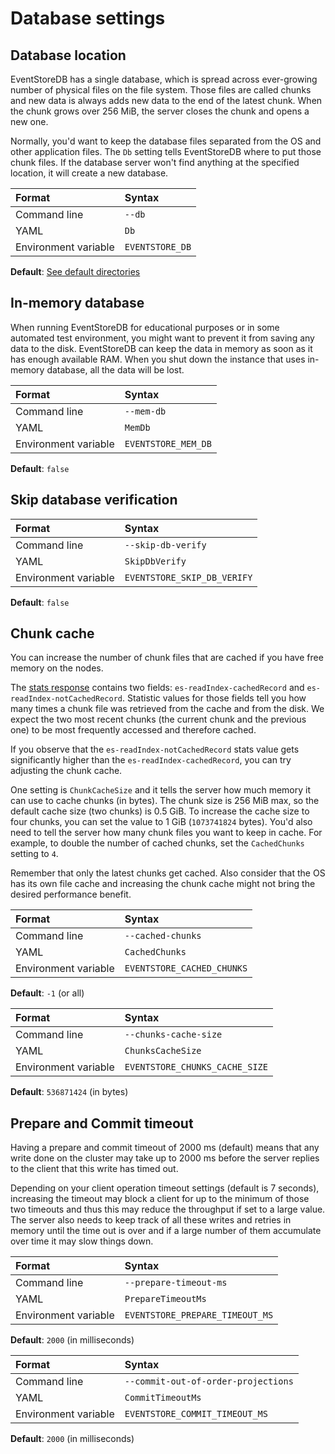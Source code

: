 # Database settings

## Database location

EventStoreDB has a single database, which is spread across ever-growing number of physical files on the file system. Those files are called chunks and new data is always adds new data to the end of the latest chunk. When the chunk grows over 256 MiB, the server closes the chunk and opens a new one.

Normally, you'd want to keep the database files separated from the OS and other application files. The `Db` setting tells EventStoreDB where to put those chunk files. If the database server won't find anything at the specified location, it will create a new database.

| Format               | Syntax |
| :------------------- | :----- |
| Command line         | `--db` |
| YAML                 | `Db` |
| Environment variable | `EVENTSTORE_DB` |

**Default**: [See default directories](operations/default-directories.md)

## In-memory database

When running EventStoreDB for educational purposes or in some automated test environment, you might want to prevent it from saving any data to the disk. EventStoreDB can keep the data in memory as soon as it has enough available RAM. When you shut down the instance that uses in-memory database, all the data will be lost.

| Format               | Syntax |
| :------------------- | :----- |
| Command line         | `--mem-db` |
| YAML                 | `MemDb` |
| Environment variable | `EVENTSTORE_MEM_DB` |

**Default**: `false`

## Skip database verification

| Format               | Syntax |
| :------------------- | :----- |
| Command line         | `--skip-db-verify` |
| YAML                 | `SkipDbVerify` |
| Environment variable | `EVENTSTORE_SKIP_DB_VERIFY` |

**Default**: `false`

## Chunk cache

You can increase the number of chunk files that are cached if you have free memory on the nodes. 

The [stats response](../operations/diagnostics.md#stats-and-metrics) contains two fields: `es-readIndex-cachedRecord` and `es-readIndex-notCachedRecord`. Statistic values for those fields tell you how many times a chunk file was retrieved from the cache and from the disk. We expect the two most recent chunks (the current chunk and the previous one) to be most frequently accessed and therefore cached.

If you observe that the `es-readIndex-notCachedRecord` stats value gets significantly higher than the `es-readIndex-cachedRecord`, you can try adjusting the chunk cache.

One setting is `ChunkCacheSize` and it tells the server how much memory it can use to cache chunks (in bytes). The chunk size is 256 MiB max, so the default cache size (two chunks) is 0.5 GiB. To increase the cache size to four chunks, you can set the value to 1 GiB (`1073741824` bytes). You'd also need to tell the server how many chunk files you want to keep in cache. For example, to double the number of cached chunks, set the `CachedChunks` setting to `4`.

Remember that only the latest chunks get cached. Also consider that the OS has its own file cache and increasing the chunk cache might not bring the desired performance benefit.

| Format               | Syntax |
| :------------------- | :----- |
| Command line         | `--cached-chunks` |
| YAML                 | `CachedChunks` |
| Environment variable | `EVENTSTORE_CACHED_CHUNKS` |

**Default**: `-1` (or all)

| Format               | Syntax |
| :------------------- | :----- |
| Command line         | `--chunks-cache-size` |
| YAML                 | `ChunksCacheSize` |
| Environment variable | `EVENTSTORE_CHUNKS_CACHE_SIZE` |

**Default**: `536871424` (in bytes)

## Prepare and Commit timeout

Having a prepare and commit timeout of 2000 ms (default) means that any write done on the cluster may take up to 2000 ms before the server replies to the client that this write has timed out.

Depending on your client operation timeout settings (default is 7 seconds), increasing the timeout may block a client for up to the minimum of those two timeouts and thus this may reduce the throughput if set to a large value. The server also needs to keep track of all these writes and retries in memory until the time out is over and if a large number of them accumulate over time it may slow things down.

| Format               | Syntax |
| :------------------- | :----- |
| Command line         | `--prepare-timeout-ms` |
| YAML                 | `PrepareTimeoutMs` |
| Environment variable | `EVENTSTORE_PREPARE_TIMEOUT_MS` |

**Default**: `2000` (in milliseconds)

| Format               | Syntax |
| :------------------- | :----- |
| Command line         | `--commit-out-of-order-projections` |
| YAML                 | `CommitTimeoutMs` |
| Environment variable | `EVENTSTORE_COMMIT_TIMEOUT_MS` |

**Default**: `2000` (in milliseconds)





